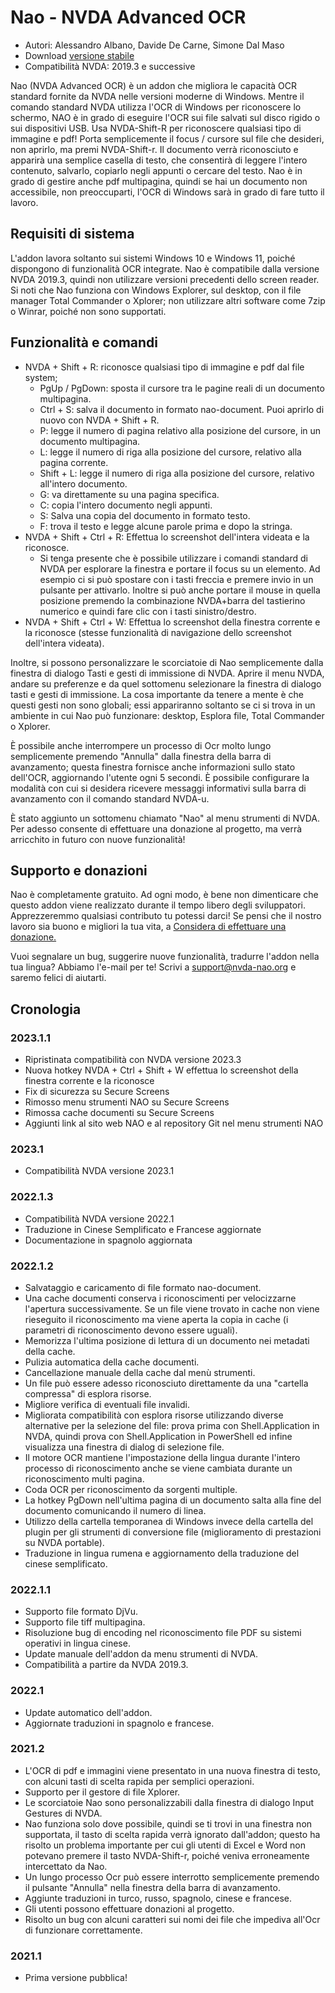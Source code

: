 # Nao - NVDA Advanced OCR

* Autori: Alessandro Albano, Davide De Carne, Simone Dal Maso
* Download [versione stabile][1]
* Compatibilità NVDA: 2019.3 e successive

Nao (NVDA Advanced OCR) è un addon che migliora le capacità OCR standard fornite da NVDA nelle versioni moderne di Windows.
Mentre il comando standard NVDA utilizza l'OCR di Windows per riconoscere lo schermo, NAO è in grado di eseguire l'OCR sui file salvati sul disco rigido o sui dispositivi USB.
Usa NVDA-Shift-R per riconoscere qualsiasi tipo di immagine e pdf!
Porta semplicemente il focus / cursore sul file che desideri, non aprirlo, ma premi NVDA-Shift-r.
Il documento verrà riconosciuto e apparirà una semplice casella di testo, che consentirà di leggere l'intero contenuto, salvarlo, copiarlo negli appunti o cercare del testo.
Nao è in grado di gestire anche pdf multipagina, quindi se hai un documento non accessibile, non preoccuparti, l'OCR di Windows sarà in grado di fare tutto il lavoro.

## Requisiti di sistema
L'addon lavora soltanto sui sistemi Windows 10 e Windows 11, poiché dispongono di funzionalità OCR integrate.
Nao è compatibile dalla versione NVDA 2019.3, quindi non utilizzare versioni precedenti dello screen reader.
Si noti che Nao funziona con Windows Explorer, sul desktop, con il file manager Total Commander o Xplorer; non utilizzare altri software come 7zip o Winrar, poiché non sono supportati.

## Funzionalità e comandi
* NVDA + Shift + R: riconosce qualsiasi tipo di immagine e pdf dal file system;
  * PgUp / PgDown: sposta il cursore tra le pagine reali di un documento multipagina.
  * Ctrl + S: salva il documento in formato nao-document. Puoi aprirlo di nuovo con NVDA + Shift + R.
  * P: legge il numero di pagina relativo alla posizione del cursore, in un documento multipagina.
  * L: legge il numero di riga alla posizione del cursore, relativo alla pagina corrente.
  * Shift + L: legge il numero di riga alla posizione del cursore, relativo all'intero documento.
  * G: va direttamente su una pagina specifica.
  * C: copia l'intero documento negli appunti.
  * S: Salva una copia del documento in formato testo.
  * F: trova il testo e legge alcune parole prima e dopo la stringa.
* NVDA + Shift + Ctrl + R: Effettua lo screenshot dell'intera videata e la riconosce.
  * Si tenga presente che è possibile utilizzare i comandi standard di NVDA per esplorare la finestra e portare il focus su un elemento. Ad esempio ci si può spostare con i tasti freccia e premere invio in un pulsante per attivarlo. Inoltre si può anche portare il mouse in quella posizione premendo la combinazione NVDA+barra del tastierino numerico e quindi fare clic con i tasti sinistro/destro.
* NVDA + Shift + Ctrl + W: Effettua lo screenshot della finestra corrente e la riconosce (stesse funzionalità di navigazione dello screenshot dell'intera videata).

Inoltre, si possono personalizzare le scorciatoie di Nao semplicemente dalla finestra di dialogo Tasti e gesti di immissione di NVDA. Aprire il menu NVDA, andare su preferenze e da quel sottomenu selezionare la finestra di dialogo tasti e gesti di immissione. La cosa importante da tenere a mente è che questi gesti non sono globali; essi appariranno soltanto se ci si trova in un ambiente in cui Nao può funzionare: desktop, Esplora file, Total Commander o Xplorer.

È possibile anche interrompere un processo di Ocr molto lungo semplicemente premendo "Annulla" dalla finestra della barra di avanzamento; questa finestra fornisce anche informazioni sullo stato dell'OCR, aggiornando l'utente ogni 5 secondi. È possibile configurare la modalità con cui si desidera ricevere messaggi informativi sulla barra di avanzamento con il comando standard NVDA-u.

È stato aggiunto un sottomenu chiamato "Nao" al menu strumenti di NVDA. Per adesso consente di effettuare una donazione al progetto, ma verrà arricchito in futuro con nuove funzionalità!

## Supporto e donazioni
Nao è completamente gratuito. Ad ogni modo, è bene non dimenticare che questo addon viene realizzato durante il tempo libero degli sviluppatori.
Apprezzeremmo qualsiasi contributo tu potessi darci!
Se pensi che il nostro lavoro sia buono e migliori la tua vita, a <a href="https://nvda-nao.org/donate">Considera di effettuare una donazione.</a>

Vuoi segnalare un bug, suggerire nuove funzionalità, tradurre l'addon nella tua lingua? Abbiamo l'e-mail per te! Scrivi a support@nvda-nao.org e saremo felici di aiutarti.

## Cronologia
### 2023.1.1
* Ripristinata compatibilità con NVDA versione 2023.3
* Nuova hotkey NVDA + Ctrl + Shift + W effettua lo screenshot della finestra corrente e la riconosce
* Fix di sicurezza su Secure Screens
* Rimosso menu strumenti NAO su Secure Screens
* Rimossa cache documenti su Secure Screens
* Aggiunti link al sito web NAO e al repository Git nel menu strumenti NAO
### 2023.1
* Compatibilità NVDA versione 2023.1
### 2022.1.3
* Compatibilità NVDA versione 2022.1
* Traduzione in Cinese Semplificato e Francese aggiornate
* Documentazione in spagnolo aggiornata
### 2022.1.2
* Salvataggio e caricamento di file formato nao-document.
* Una cache documenti conserva i riconoscimenti per velocizzarne l'apertura successivamente. Se un file viene trovato in cache non viene rieseguito il riconoscimento ma viene aperta la copia in cache (i parametri di riconoscimento devono essere uguali).
* Memorizza l'ultima posizione di lettura di un documento nei metadati della cache.
* Pulizia automatica della cache documenti.
* Cancellazione manuale della cache dal menù strumenti.
* Un file può essere adesso riconosciuto direttamente da una "cartella compressa" di esplora risorse.
* Migliore verifica di eventuali file invalidi.
* Migliorata compatibilità con esplora risorse utilizzando diverse alternative per la selezione del file: prova prima con Shell.Application in NVDA, quindi prova con Shell.Application in PowerShell ed infine visualizza una finestra di dialog di selezione file.
* Il motore OCR mantiene l'impostazione della lingua durante l'intero processo di riconoscimento anche se viene cambiata durante un riconoscimento multi pagina.
* Coda OCR per riconoscimento da sorgenti multiple.
* La hotkey PgDown nell'ultima pagina di un documento salta alla fine del documento comunicando il numero di linea.
* Utilizzo della cartella temporanea di Windows invece della cartella del plugin per gli strumenti di conversione file (miglioramento di prestazioni su NVDA portable).
* Traduzione in lingua rumena e aggiornamento della traduzione del cinese semplificato.
### 2022.1.1
* Supporto file formato DjVu.
* Supporto file tiff multipagina.
* Risoluzione bug di encoding nel riconoscimento file PDF su sistemi operativi in lingua cinese.
* Update manuale dell'addon da menu strumenti di NVDA.
* Compatibilità a partire da NVDA 2019.3.
### 2022.1
* Update automatico dell'addon.
* Aggiornate traduzioni in spagnolo e francese.
### 2021.2
* L'OCR di pdf e immagini viene presentato in una nuova finestra di testo, con alcuni tasti di scelta rapida per semplici operazioni.
* Supporto per il gestore di file Xplorer.
* Le scorciatoie Nao sono personalizzabili dalla finestra di dialogo Input Gestures di NVDA.
* Nao funziona solo dove possibile, quindi se ti trovi in una finestra non supportata, il tasto di scelta rapida verrà ignorato dall'addon; questo ha risolto un problema importante per cui gli utenti di Excel e Word non potevano premere il tasto NVDA-Shift-r, poiché veniva erroneamente intercettato da Nao.
* Un lungo processo Ocr può essere interrotto semplicemente premendo il pulsante "Annulla" nella finestra della barra di avanzamento.
* Aggiunte traduzioni in turco, russo, spagnolo, cinese e francese.
* Gli utenti possono effettuare donazioni al progetto.
* Risolto un bug con alcuni caratteri sui nomi dei file che impediva all'Ocr di funzionare correttamente.
### 2021.1
* Prima versione pubblica! 


[1]: https://nvda-nao.org/download
